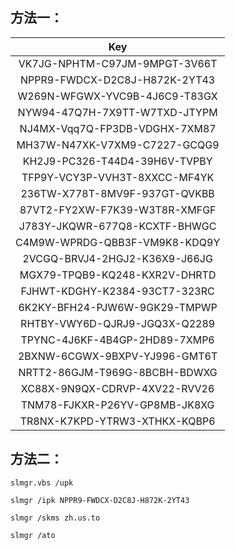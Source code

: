 ## 方法一：

|              Key              |
| :---------------------------: |
| VK7JG-NPHTM-C97JM-9MPGT-3V66T |
| NPPR9-FWDCX-D2C8J-H872K-2YT43 |
| W269N-WFGWX-YVC9B-4J6C9-T83GX |
| NYW94-47Q7H-7X9TT-W7TXD-JTYPM |
| NJ4MX-Vqq7Q-FP3DB-VDGHX-7XM87 |
| MH37W-N47XK-V7XM9-C7227-GCQG9 |
| KH2J9-PC326-T44D4-39H6V-TVPBY |
| TFP9Y-VCY3P-VVH3T-8XXCC-MF4YK |
| 236TW-X778T-8MV9F-937GT-QVKBB |
| 87VT2-FY2XW-F7K39-W3T8R-XMFGF |
| J783Y-JKQWR-677Q8-KCXTF-BHWGC |
| C4M9W-WPRDG-QBB3F-VM9K8-KDQ9Y |
| 2VCGQ-BRVJ4-2HGJ2-K36X9-J66JG |
| MGX79-TPQB9-KQ248-KXR2V-DHRTD |
| FJHWT-KDGHY-K2384-93CT7-323RC |
| 6K2KY-BFH24-PJW6W-9GK29-TMPWP |
| RHTBY-VWY6D-QJRJ9-JGQ3X-Q2289 |
| TPYNC-4J6KF-4B4GP-2HD89-7XMP6 |
| 2BXNW-6CGWX-9BXPV-YJ996-GMT6T |
| NRTT2-86GJM-T969G-8BCBH-BDWXG |
| XC88X-9N9QX-CDRVP-4XV22-RVV26 |
| TNM78-FJKXR-P26YV-GP8MB-JK8XG |
| TR8NX-K7KPD-YTRW3-XTHKX-KQBP6 |



## 方法二：

```
slmgr.vbs /upk

slmgr /ipk NPPR9-FWDCX-D2C8J-H872K-2YT43

slmgr /skms zh.us.to

slmgr /ato
```



